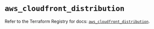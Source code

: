 # `aws_cloudfront_distribution`

Refer to the Terraform Registry for docs: [`aws_cloudfront_distribution`](https://registry.terraform.io/providers/hashicorp/aws/5.79.0/docs/resources/cloudfront_distribution).
